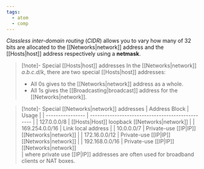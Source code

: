 ```yaml
---
tags:
  - atom
  - comp
---
```

*Classless inter-domain routing* (*CIDR*) allows you to vary how many of 32 bits are allocated to the [[Networks|network]] address and the [[Hosts|host]] address respectively using a **netmask**.

> [!note]- Special [[Hosts|host]] addresses
> In the [[Networks|network]] $a.b.c.d/k$, there are two special [[Hosts|host]] addresses:
> - All $0$s gives to the [[Networks|network]] address as a whole.
> - All $1$s gives the [[Broadcasting|broadcast]] address for the [[Networks|network]].

> [!note]- Special [[Networks|network]] addresses
> | Address Block    | Usage                                            |
> | ---------------- | ------------------------------------------------ |
> | $127.0.0.0/8$    | [[Hosts\|Host]] loopback [[Networks\|network]]   |
> | $169.254.0.0/16$ | Link local address                               |
> | $10.0.0.0/7$     | Private-use [[IP\|IP]] [[Networks\|network]]     |
> | $172.16.0.0/12$  | Private-use [[IP\|IP]] [[Networks\|network]]     |
> | $192.168.0.0/16$ | Private-use [[IP\|IP]] [[Networks\|network]]<br> |
> where private use [[IP|IP]] addresses are often used for broadband clients or NAT boxes.
